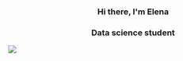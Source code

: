 ### <h3 align="center">Hi there, I'm Elena</h3>
<h3 align="center">Data science student</h3>



![](https://github-profile-summary-cards.vercel.app/api/cards/profile-details?elena-ts=daniilshat&theme=solarized_dark)
<!--
**elena-ts/elena-ts** is a ✨ _special_ ✨ repository because its `README.md` (this file) appears on your GitHub profile.

Here are some ideas to get you started:

- 🔭 I’m currently working on ...
- 🌱 I’m currently learning ...
- 👯 I’m looking to collaborate on ...
- 🤔 I’m looking for help with ...
- 💬 Ask me about ...
- 📫 How to reach me: ...
- 😄 Pronouns: ...
- ⚡ Fun fact: ...
-->
